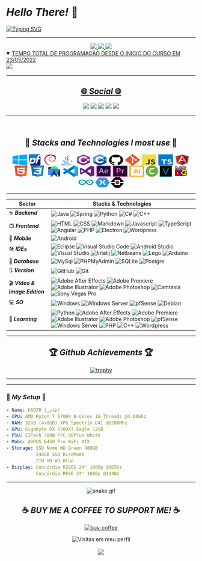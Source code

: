 #  **_Hello There!_** 👋

[![Typing SVG](https://readme-typing-svg.herokuapp.com?font=Oleo+Script+Swash+Caps&size=30&duration=5500&color=1FA2F7&background=FFFFFF00&vCenter=true&width=500&lines=Welcome+to+my+Profile!%F0%9F%96%96;I'm+Kalil+J.+Fakhouri%2C+21y!;learning+yet%2C+feel+free+here!%F0%9F%98%84)](https://git.io/typing-svg)

<div align=center>

---

  <a href="https://github.com/kaka-jaques">
  <img height="155em" src="https://github-readme-stats.vercel.app/api?username=kaka-jaques&show_icons=true&theme=dark&include_all_commits=true&count_private=true"/>
  <img height="155em" src="https://github-readme-stats.vercel.app/api/top-langs/?username=kaka-jaques&layout=compact&langs_count=16&theme=dark"/>
  <img height="155em" src="https://github-readme-streak-stats.herokuapp.com/?user=kaka-jaques&hide_border=true&theme=dark" />

<details open align="left">
  <summary>TEMPO TOTAL DE PROGRAMAÇÃO DESDE O INICIO DO CURSO EM 23/05/2022</summary>
    <img src=https://wakatime.com/badge/user/2d0b2a1c-4405-4cfc-9237-df5f899c87db.svg>
</details>

---

## 🌐 **_Social_** 🌐

<a href="https://www.instagram.com/kalil.jar" target="_blank"><img src="https://img.shields.io/badge/-Instagram-%23E4405F?style=for-the-badge&logo=instagram&logoColor=white"></a>
<a href = "https://mail.google.com/mail/u/0/?fs=1&to=kjfakhouri@gmail.com&su=CONTACT BY GITHUB - HELLO KALIL&body=Olá+Kalil%20J.%20Fakhouri,+Tudo+bem?&tf=cm" target="_blank"><img src="https://img.shields.io/badge/-gmail-c14438?style=for-the-badge&logo=Gmail&logoColor=white&link=mailto:kjfakhouri@gmail.com"></a>
<a href = "https://www.youtube.com/channel/UC-ip_rErotjXgDnTnvajkog" target="_blank"><img src="https://img.shields.io/badge/-youtube-c14438?style=for-the-badge&logo=Youtube&logoColor=white"></a>
<a href="https://www.linkedin.com/in/kalil-j-fakhouri-1744b321a/" target="_blank"><img src="https://img.shields.io/badge/-LinkedIn-%230077B5?style=for-the-badge&logo=linkedin&logoColor=white"></a>
<a href="https://www.facebook.com/kalil.j.fakhouri.7" target="_blank"><img src="https://img.shields.io/badge/-facebook-%230077B5?style=for-the-badge&logo=Facebook&logoColor=white"></a>

---

<div><br>

## 🤖 **_Stacks and Technologies I most use_** 🤖

  <img align="center" alt="kaka-Windows" height="30" width="40" src="https://raw.githubusercontent.com/devicons/devicon/master/icons/windows8/windows8-original.svg"/>
  <img align="center" alt="kaka-Windows" height="30" width="33" src="./img\pfsense.png"/>
  <img align="center" alt="kaka-Debian" height="30" width="40" src="https://raw.githubusercontent.com/devicons/devicon/master/icons/debian/debian-original.svg"/>
  <img align="center" alt="kaka-JAVA" height="30" width="40" src="https://raw.githubusercontent.com/devicons/devicon/master/icons/java/java-original.svg"/>
  <img align=center alt=kaka-csharp height=30 width=40 src="https://raw.githubusercontent.com/devicons/devicon/1119b9f84c0290e0f0b38982099a2bd027a48bf1/icons/csharp/csharp-original.svg" />
  <img align=center alt=kaka-cplusplus height=30 width=40 src="https://raw.githubusercontent.com/devicons/devicon/1119b9f84c0290e0f0b38982099a2bd027a48bf1/icons/cplusplus/cplusplus-original.svg" />
  <img align=center alt=kaka-github height=30 width=40 src=https://raw.githubusercontent.com/devicons/devicon/1119b9f84c0290e0f0b38982099a2bd027a48bf1/icons/github/github-original.svg>
  <img align="center" alt="kaka-git" height=30 width=40 src="https://raw.githubusercontent.com/devicons/devicon/1119b9f84c0290e0f0b38982099a2bd027a48bf1/icons/git/git-original.svg" />
  <img align="center" alt="kaka-js" height=30 width=40 src="https://raw.githubusercontent.com/devicons/devicon/1119b9f84c0290e0f0b38982099a2bd027a48bf1/icons/javascript/javascript-original.svg"/>
  <img align="center" alt="kaka-ts" height=30 width=40 src="https://raw.githubusercontent.com/devicons/devicon/1119b9f84c0290e0f0b38982099a2bd027a48bf1/icons/typescript/typescript-original.svg"/>
  <img align="center" alt="kaka-Angular" height="30" width="40" src="https://raw.githubusercontent.com/devicons/devicon/master/icons/angularjs/angularjs-original.svg" />
  <img align="center" alt="kaka-html" height="30" width="40" src="https://raw.githubusercontent.com/devicons/devicon/1119b9f84c0290e0f0b38982099a2bd027a48bf1/icons/html5/html5-original.svg" />
  <img align="center" alt="kaka-CSS" height="30" width="40" src="https://raw.githubusercontent.com/devicons/devicon/master/icons/css3/css3-original.svg" />
  <img align="center" alt="kaka-Android" height="30" width="40" src="https://raw.githubusercontent.com/devicons/devicon/master/icons/androidstudio/androidstudio-original.svg">
  <img align=center alt=kaka-vscode height=30 width=40 src="https://raw.githubusercontent.com/devicons/devicon/1119b9f84c0290e0f0b38982099a2bd027a48bf1/icons/vscode/vscode-original.svg" />
  <img align=center alt=kaka-vs height=30 width=40 src="https://raw.githubusercontent.com/devicons/devicon/1119b9f84c0290e0f0b38982099a2bd027a48bf1/icons/visualstudio/visualstudio-plain.svg" />
  <img align="center" alt="kaka-AfterEffects" height="30" width="40" src="https://raw.githubusercontent.com/devicons/devicon/master/icons/aftereffects/aftereffects-original.svg"/>
  <img align="center" alt="kaka-PremierePro" height="30" width="40" src="https://raw.githubusercontent.com/devicons/devicon/master/icons/premierepro/premierepro-original.svg"/>
  <img align="center" alt="kaka-Illustrator" height="30" width="40" src="https://raw.githubusercontent.com/devicons/devicon/master/icons/illustrator/illustrator-line.svg"/>
  <img align="center" alt="kaka-Camtasia" height="30" width="33" src="./img/camtasia.png"/>
  <img align="center" alt="kaka-VegasPro" height="30" width="33" src="./img/vegas_pro.png"/>
  <img align="center" alt="kaka-bat" height="30" width="40" src="https://raw.githubusercontent.com/devicons/devicon/master/icons/msdos/msdos-original.svg"/>
  <img align="center" alt="kaka-arduino" height="30" width="40" src="https://raw.githubusercontent.com/devicons/devicon/1119b9f84c0290e0f0b38982099a2bd027a48bf1/icons/arduino/arduino-original.svg" />
  <img align="center" alt="kaka-Xamarin" height="30" width="40" src="https://raw.githubusercontent.com/devicons/devicon/master/icons/xamarin/xamarin-original.svg"/>
  <img align="center" alt="kaka-lego" height="30" width="33" src="./img/lego.png" />
</div></b>

---

| Sector | Stacks & Technologies |
|--------|-----------------------|
| ☕ **_Backend_** | ![Java](https://img.shields.io/badge/-Java-black?style=flat&logo=oracle&logoColor=orange) ![Spring](https://img.shields.io/badge/-SpringBoot-black?style=flat&logo=spring) ![Python](https://img.shields.io/badge/-Python-black?style=flat&logo=python) ![C#](https://img.shields.io/badge/-C%23-black?style=flat&logo=C+sharp&logoColor=white) ![C++](https://img.shields.io/badge/-C++-black?style=flat&logo=cplusplus)  |
| 📺 **_Frontend_** | ![HTML](https://img.shields.io/badge/-HTML-black?style=flat&logo=HTML5) ![CSS](https://img.shields.io/badge/-CSS-black?style=flat&logo=CSS3&logoColor=1572B6) ![Markdown](https://img.shields.io/badge/-Markdown-black?style=flat&logo=markdown) ![Javascript](https://img.shields.io/badge/-JavaScript-black?style=flat&logo=javascript) ![TypeScript](https://img.shields.io/badge/-TypeScript-black?style=flat&logo=typescript) ![Angular](https://img.shields.io/badge/-Angular-black?style=flat&logo=angular&logoColor=red) ![PHP](https://img.shields.io/badge/-PHP-black?style=flat&logo=php) ![Electron](https://img.shields.io/badge/-Electron-black?style=flat&logo=electron) ![Wordpress](https://img.shields.io/badge/-Wordpress-black?style=flat&logo=wordpress) |
| 📱 **_Mobile_** | ![Android](https://img.shields.io/badge/-Android-black?style=flat&logo=Android&logoColor=green) |
| 🛠 **_IDEs_**   | ![Eclipse](https://img.shields.io/badge/-Eclipse-black?style=flat&logo=eclipse-ide&logoColor=purple) ![Visual Studio Code](https://img.shields.io/badge/-Visual%20Studio%20Code-black?style=flat&logo=visual-studio-code&logoColor=007ACC) ![Android Studio](https://img.shields.io/badge/-Android%20Studio-black?style=flat&logo=Android+Studio&logoColor=green) ![Visual Studio](https://img.shields.io/badge/-Visual%20Studio-black?style=flat&logo=visual-studio&logoColor=purple) ![Intelij](https://img.shields.io/badge/-Intelij-black?style=flat&logo=Jetbrains&logoColor=white) ![Netbeans](https://img.shields.io/badge/-NetBeans-black?style=flat&logo=oracle) ![Lego](https://img.shields.io/badge/-Lego%20Mindstorms-black?style=flat&logo=alibaba-cloud) ![Arduino](https://img.shields.io/badge/-Arduino-black?style=flat&logo=Arduino) |
| 🎲 **_Database_** | ![MySql](https://img.shields.io/badge/-MySQL-black?style=flat&logo=mysql) ![PHPMyAdmin](https://img.shields.io/badge/-PHPMyAdmin-black?style=flat&logo=phpmyadmin) ![SQLite](https://img.shields.io/badge/-SQLite-black?style=flat&logo=sqlite) ![Postgre](https://img.shields.io/badge/-PostgreSQL-black?style=flat&logo=postgresql)
| 🔃 **_Version_**  | ![GitHub](https://img.shields.io/badge/-GitHub-black?style=flat&logo=github)  ![Git](https://img.shields.io/badge/-Git-black?style=flat&logo=git) |
| 🎬 **_Video & Image Edition_** | ![Adobe After Effects](https://img.shields.io/badge/-Adobe%20After%20Effects-black?style=flat&logo=adobe-after-effects) ![Adobe Premiere](https://img.shields.io/badge/-Adobe%20Premiere%20Pro-black?style=flat&logo=adobe-premiere-pro) ![Adobe Illustrator](https://img.shields.io/badge/-Adobe%20Illustrator-black?style=flat&logo=adobe-illustrator) ![Adobe Photoshop](https://img.shields.io/badge/-Adobe%20Photoshop-black?style=flat&logo=adobe-photoshop) ![Camtasia](https://img.shields.io/badge/-TechSmith%20Camtasia-black?style=flat&logo=techsmith-camtasia) ![Sony Vegas Pro](https://img.shields.io/badge/-Sony%20Vegas%20Pro-black?style=flat&logo=sony) |
| 💻 **_SO_** | ![Windows](https://img.shields.io/badge/-Microsoft%20Windows-black?style=flat&logo=windows&logoColor=cyan) ![Windows Server](https://img.shields.io/badge/-Windows%20Server-black?style=flat&logo=windows&logoColor=cyan) ![pfSense](https://img.shields.io/badge/-Firewall%20pfSense-black?style=flat&logo=pfsense&logoColor=blue) ![Debian](https://img.shields.io/badge/-Linux%20Debian-black?style=flat&logo=debian&logoColor=red) |
| 📖 **_Learning_** | ![Python](https://img.shields.io/badge/-Python-black?style=flat&logo=python) ![Adobe After Effects](https://img.shields.io/badge/-Adobe%20After%20Effects-black?style=flat&logo=adobe-after-effects) ![Adobe Premiere](https://img.shields.io/badge/-Adobe%20Premiere%20Pro-black?style=flat&logo=adobe-premiere-pro) ![Adobe Illustrator](https://img.shields.io/badge/-Adobe%20Illustrator-black?style=flat&logo=adobe-illustrator) ![Adobe Photoshop](https://img.shields.io/badge/-Adobe%20Photoshop-black?style=flat&logo=adobe-photoshop) ![pfSense](https://img.shields.io/badge/-Firewall%20pfSense-black?style=flat&logo=pfsense&logoColor=blue) ![Windows Server](https://img.shields.io/badge/-Windows%20Server-black?style=flat&logo=windows&logoColor=cyan) ![PHP](https://img.shields.io/badge/-PHP-black?style=flat&logo=php) ![C++](https://img.shields.io/badge/-C++-black?style=flat&logo=cplusplus) ![Wordpress](https://img.shields.io/badge/-Wordpress-black?style=flat&logo=wordpress) |

---

## 🏆 **_Github Achievements_** 🏆

[![trophy](https://github-profile-trophy.vercel.app/?username=kaka-jaques&theme=gruvbox&no-frame=true&row=1&&margin-w=20&no-bg=true)](https://github.com/kaka-jaques)

---



---

<div align=left>

### 🚀 **_My Setup_** 🚀
```yml
- Name: KADIR (قادر)
- CPU: AMD Ryzen 7 5700X 8-Cores 16-Threads @4.60Ghz
- RAM: 32GB (4x8GB) XPG Spectrix D41 @3200Mhz
- GPU: Gigabyte RX 6700XT Eagle 12GB
- PSU: C3Tech 700W PFC 80Plus White
- Mobo: AORUS B450 Pro WiFi ATX
- Storage: SSD Nvme WD Green 480GB 
           240GB SSD RiseMode  
           2TB HD WD Blue
- Display: Concórdia R200S 24" 1080p @165hz
           Concórdia RF66 24" 1080p @144Hz

```

</div>

---

![snake gif](https://raw.githubusercontent.com/kaka-jaques/kaka-jaques/output/github-contribution-grid-snake.svg)

## ☕ **_BUY ME A COFFEE TO SUPPORT ME!_** ☕

<a href="https://www.buymeacoffee.com/kak4k0ur1" target="_blank"><img src="https://cdn.buymeacoffee.com/buttons/v2/default-red.png" alt="buy_coffee" width="150"></a>

![Visitas em meu perfil](https://komarev.com/ghpvc/?username=kaka-jaques&color=00ccff&label=Visitor+Nº:&style=flat-square)

<img src="https://raw.githubusercontent.com/bornmay/bornmay/Update/svg/Bottom.svg" align=center>

</div>

